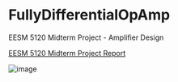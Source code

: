 # FullyDifferentialOpAmp
EESM 5120 Midterm Project - Amplifier Design

<a href="https://github.com/samlam723/FullyDifferentialOpAmp/blob/main/EESM5120_midterm_project_report.pdf" target="_blank">EESM 5120 Midterm Project Report</a>

![image](https://user-images.githubusercontent.com/32325433/113855162-4d418d00-97d2-11eb-9c23-b351de93a286.png)
